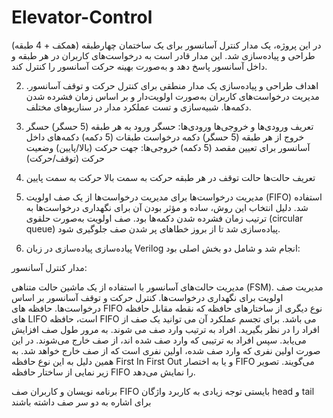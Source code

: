 # Elevator-Control

در این پروژه، یک مدار کنترل آسانسور برای یک ساختمان چهارطبقه (همکف + 4 طبقه) طراحی و پیاده‌سازی شد. این مدار قادر است به درخواست‌های کاربران در هر طبقه و داخل آسانسور پاسخ دهد و به‌صورت بهینه حرکت آسانسور را کنترل کند.

2. اهداف
طراحی و پیاده‌سازی یک مدار منطقی برای کنترل حرکت و توقف آسانسور.
مدیریت درخواست‌های کاربران به‌صورت اولویت‌دار و بر اساس زمان فشرده شدن دکمه‌ها.
شبیه‌سازی و تست عملکرد مدار در سناریوهای مختلف.
3. تعریف ورودی‌ها و خروجی‌ها
ورودی‌ها:
حسگر ورود به هر طبقه (5 حسگر)
حسگر خروج از هر طبقه (5 حسگر)
دکمه درخواست طبقات (5 دکمه)
دکمه‌های داخل آسانسور برای تعیین مقصد (5 دکمه)
خروجی‌ها:
جهت حرکت (بالا/پایین)
وضعیت حرکت (توقف/حرکت)
4. تعریف حالت‌ها
حالت توقف در هر طبقه
حرکت به سمت بالا
حرکت به سمت پایین
5. مدیریت درخواست‌ها
برای مدیریت درخواست‌ها از یک صف اولویت (FIFO) استفاده شد. دلیل انتخاب این روش، ساده و مؤثر بودن آن برای نگهداری درخواست‌ها به ترتیب زمان فشرده شدن دکمه‌ها بود. صف اولویت به‌صورت حلقوی (circular queue) پیاده‌سازی شد تا از بروز خطاهای پر شدن صف جلوگیری شود.

6. پیاده‌سازی
پیاده‌سازی در زبان Verilog انجام شد و شامل دو بخش اصلی بود:

مدار کنترل آسانسور:

مدیریت حالت‌های آسانسور با استفاده از یک ماشین حالت متناهی (FSM).
مدیریت صف اولویت برای نگهداری درخواست‌ها.
کنترل حرکت و توقف آسانسور بر اساس درخواست‌ها.
حافظه های FIFO
نوع دیگری از ساختارهای حافظه که نقطه مقابل حافظه های LIFO است، حافظه FIFO می باشد. برای تجسم عملکرد آن می توانید یک صف از افراد را در نظر بگیرید. افراد به ترتیب وارد صف می شوند. به مرور طول صف افزایش می‌یابد. سپس افراد به ترتیبی که وارد صف شده اند، از صف خارج می‌شوند. در این صورت اولین نفری که وارد صف شده، اولین نفری است که از صف خارج خواهد شد. به همین دلیل به این نوع حافظه First In First Out و یا به اختصار FIFO می‌گویند. تصویر زیر نمایی از ساختار حافظه FIFO را نمایش می‌دهد.

برنامه نویسان و کاربران صف FIFO بایستی توجه زیادی به کاربرد واژگان head و tail برای اشاره به دو سر صف داشته باشند
 

















 
